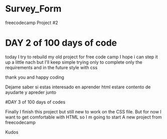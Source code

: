# Survey_Form

freecodecamp Project #2

# DAY 2 of 100 days of code

today I try to rebuild my old project for free code camp
I hope i can step it up a little nach but I'll keep simple
trying only to complete only the requirements and in the future
style with css

thank you and happy coding

Dejame saber si estas interesado en aprender html
estare contento de ayudarte y apreder junto

#DAY 3 of 100 days of codes

Finally I finish this project but still new to work on the CSS file.
But for now I want to get comfortable with HTML so I m going to start
A new project from freecodecamp

Kudos
